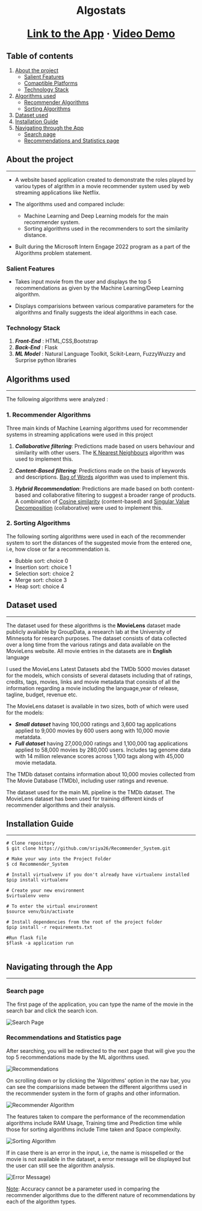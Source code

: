 <h1 align="center">Algostats
   <p align="center">
 <a target="_blank" href="https://algostats.herokuapp.com/">Link to the App</a>
    ·
 <a target="_blank" href="https://drive.google.com/file/d/1b-HsGHkiAaw5V61kAuNFxZiaTy9zgqpd/view">Video Demo</a>
</p>

## Table of contents
1. [About the project](#introduction)
    * [Salient Features](#features)
    * [Comaptible Platforms](#platforms)
    * [Technology Stack](#stack)
2. [Algorithms used](#algorithms)
    * [Recommender Algorithms](#recal)
    * [Sorting Algorithms](#sortal)
3. [Dataset used](#dataset)
4. [Installation Guide](#start)
5. [Navigating through the App](#nav)
    * [Search page](#search)
    * [Recommendations and Statistics page](#recstats)

## About the project <a name="introduction"></a>
***
* A website based application created to demonstrate the roles played by variou types of algrithm in a movie recommender system used by web streaming applications like Netflix.
* The algorithms used and compared include:

    * Machine Learning and Deep Learning models for the main recommender system.
    * Sorting algorithms used in the recommenders to sort the similarity distance.

* Built during the Microsoft Intern Engage 2022 program as a part of the Algorithms problem statement.

###  <a name="#features">Salient Features</a>
* Takes input movie from the user and displays the top 5 recommendations as given by the Machine Learning/Deep Learning algorithm.

* Displays comparisions between various comparative parameters for the algorithms and finally suggests the ideal algorithms in each case.

### Technology Stack <a name="#stack"></a>
1. _**Front-End**_ : HTML,CSS,Bootstrap
2. _**Back-End**_ : Flask
3. _**ML Model**_ : Natural Language Toolkit, Scikit-Learn, FuzzyWuzzy and Surprise python libraries


## Algorithms used <a name="algorithms"></a>
***
The following algorithms were analyzed :
### 1. Recommender Algorithms  <a name="#recal"></a>
Three main kinds of Machine Learning algorithms used for recommender systems in streaming applications were used in this project

1. _**Collaborative filtering**_: Predictions made based on users behaviour and similarity with other users. The <ins>K Nearest Neighbours</ins> algorithm was used to implement this.

2. _**Content-Based filtering**_: Predictions made on the basis of keywords and descriptions. <ins>Bag of Words</ins> algorithm was used to implement this.

3. _**Hybrid Recommendation**_: Predictions are made based on both content-based and collaborative filtering to suggest a broader range of products. A combination of <ins>Cosine similarity</ins> (content-based) and <ins>Singular Value Decomposition</ins> (collaborative) were used to implement this.

### 2. Sorting Algorithms  <a name="#sortal"></a>
The following sorting algorithms were used in each of the recommender system to sort the distances of the suggested movie from the entered one, i.e, how close or far a recommendation is.

* Bubble sort: choice 0
* Insertion sort: choice 1
* Selection sort: choice 2
* Merge sort: choice 3
* Heap sort: choice 4



## Dataset used <a name="dataset"></a>
***
The dataset used for these algorithms is the **MovieLens** dataset made publicly available by GroupData, a research lab at the University of Minnesota for research purposes. The dataset consists of data collected over a long time from the various ratings and data available on the MovieLens website. All movie entries in the datasets are in <b>English</b> language

I used the MovieLens Latest Datasets abd the TMDb 5000 movies dataset for the models, which consists of several datasets including that of ratings, credits, tags, movies, links and movie metadata that consists of all the information regarding a movie including the language,year of release, tagline, budget, revenue etc.

The MovieLens dataset is available in two sizes, both of which were used for the models: 
* _**Small dataset**_ having 100,000 ratings and 3,600 tag applications applied to 9,000 movies by 600 users aong with 10,000 movie metatdata.
* _**Full dataset**_ having 27,000,000 ratings and 1,100,000 tag applications applied to 58,000 movies by 280,000 users. Includes tag genome data with 14 million relevance scores across 1,100 tags along with 45,000 movie metadata. 

The TMDb dataset contains information about 10,000 movies collected from The Movie Database (TMDb), including user ratings and revenue.

The dataset used for the main ML pipeline is the TMDb dataset. The MovieLens dataset has been used for training different kinds of recommender algorithms and their analysis.

## Installation Guide <a name="start"></a>
***
```
# Clone repository
$ git clone https://github.com/sriya26/Recommender_System.git

# Make your way into the Project Folder
$ cd Recommender_System

# Install virtualvenv if you don't already have virtualenv installed
$pip install virtualenv 
  
# Create your new environment
$virtualenv venv
   
# To enter the virtual environment   
$source venv/bin/activate
   
# Install dependencies from the root of the project folder
$pip install -r requirements.txt
   
#Run flask file
$flask -a application run
   
```

## Navigating through the App <a name="nav"></a>
***
### Search page  <a name="#search"></a>
The first page of the application, you can type the name of the movie in the search bar and click the search icon.

![Search Page](https://github.com/sriya26/Recommender_System/blob/main/images/search-page.PNG)


### Recommendations and Statistics page <a name="#recstats"></a>
After searching, you will be redirected to the next page that will give you the top 5 recommendations made by the ML algorithms used.

![Recommendations](https://github.com/sriya26/Recommender_System/blob/main/images/recs.PNG)

On scrolling down or by clicking the 'Algorithms' option in the nav bar, you can see the comparisions made between the different algorithms used in the recommender system in the form of graphs and other information.

![Recommender Algorithm](https://github.com/sriya26/Recommender_System/blob/main/images/recal.PNG)

The features taken to compare the performance of the recommendation algorithms include RAM Usage, Training time and Prediction time while those for sorting algorithms include Time taken and Space complexity.
   
![Sorting Algorithm](https://github.com/sriya26/Recommender_System/blob/main/images/sort.PNG)
   
If in case there is an error in the input, i.e, the name is misspelled or the movie is not available in the dataset, a error message will be displayed but the user can still see the algorithm analysis.
   
![Error Message](https://github.com/sriya26/Recommender_System/blob/main/images/neg.PNG))

<ins>Note</ins>: Accuracy cannot be a parameter used in comparing the recommender algorithms due to the different nature of recommendations by each of the algorithm types.







